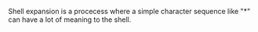 Shell expansion is a procecess where a simple character sequence like "*" can have a lot of meaning to the shell.
